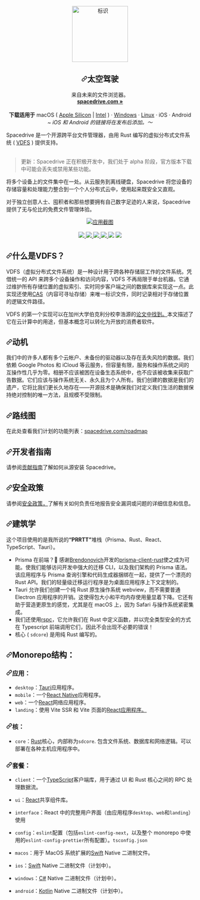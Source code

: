 <div class="Box-sc-g0xbh4-0 bJMeLZ js-snippet-clipboard-copy-unpositioned" data-hpc="true"><article class="markdown-body entry-content container-lg" itemprop="text"><p align="center" dir="auto">
  </p><p align="center" dir="auto">
   <a target="_blank" rel="noopener noreferrer" href="/spacedriveapp/spacedrive/blob/main/packages/assets/images/AppLogo.png"><img width="150" height="150" src="/spacedriveapp/spacedrive/raw/main/packages/assets/images/AppLogo.png" alt="标识" style="max-width: 100%;"></a>
  </p>
	<h1 align="center" tabindex="-1" dir="auto"><a id="user-content-spacedrive" class="anchor" aria-hidden="true" tabindex="-1" href="#spacedrive"><svg class="octicon octicon-link" viewBox="0 0 16 16" version="1.1" width="16" height="16" aria-hidden="true"><path d="m7.775 3.275 1.25-1.25a3.5 3.5 0 1 1 4.95 4.95l-2.5 2.5a3.5 3.5 0 0 1-4.95 0 .751.751 0 0 1 .018-1.042.751.751 0 0 1 1.042-.018 1.998 1.998 0 0 0 2.83 0l2.5-2.5a2.002 2.002 0 0 0-2.83-2.83l-1.25 1.25a.751.751 0 0 1-1.042-.018.751.751 0 0 1-.018-1.042Zm-4.69 9.64a1.998 1.998 0 0 0 2.83 0l1.25-1.25a.751.751 0 0 1 1.042.018.751.751 0 0 1 .018 1.042l-1.25 1.25a3.5 3.5 0 1 1-4.95-4.95l2.5-2.5a3.5 3.5 0 0 1 4.95 0 .751.751 0 0 1-.018 1.042.751.751 0 0 1-1.042.018 1.998 1.998 0 0 0-2.83 0l-2.5 2.5a1.998 1.998 0 0 0 0 2.83Z"></path></svg></a><b><font style="vertical-align: inherit;"><font style="vertical-align: inherit;">太空驾驶</font></font></b></h1>
	<p align="center" dir="auto"><font style="vertical-align: inherit;"><font style="vertical-align: inherit;">
		来自未来的文件浏览器。
    </font></font><br>
    <a href="https://spacedrive.com" rel="nofollow"><strong><font style="vertical-align: inherit;"><font style="vertical-align: inherit;">spacedrive.com »</font></font></strong></a>
    <br>
    <br>
    <b><font style="vertical-align: inherit;"><font style="vertical-align: inherit;">下载适用于</font></font></b><font style="vertical-align: inherit;"><font style="vertical-align: inherit;">
    macOS ( </font></font><a href="https://www.spacedrive.com/api/releases/desktop/stable/darwin/aarch64" rel="nofollow"><font style="vertical-align: inherit;"><font style="vertical-align: inherit;">Apple Silicon</font></font></a><font style="vertical-align: inherit;"><font style="vertical-align: inherit;"> |
     </font></font><a href="https://www.spacedrive.com/api/releases/desktop/stable/darwin/x86_64" rel="nofollow"><font style="vertical-align: inherit;"><font style="vertical-align: inherit;">Intel</font></font></a><font style="vertical-align: inherit;"><font style="vertical-align: inherit;"> ) ·
		 </font></font><a href="https://www.spacedrive.com/api/releases/desktop/stable/windows/x86_64" rel="nofollow"><font style="vertical-align: inherit;"><font style="vertical-align: inherit;">Windows</font></font></a><font style="vertical-align: inherit;"><font style="vertical-align: inherit;"> ·
		 </font></font><a href="https://www.spacedrive.com/api/releases/desktop/stable/linux/x86_64" rel="nofollow"><font style="vertical-align: inherit;"><font style="vertical-align: inherit;">Linux</font></font></a><font style="vertical-align: inherit;"><font style="vertical-align: inherit;"> · iOS · Android
     </font></font><br>
    <i><font style="vertical-align: inherit;"><font style="vertical-align: inherit;">~ iOS 和 Android 的链接将在发布后添加。</font><font style="vertical-align: inherit;">～</font></font></i>
  </p>
<p dir="auto"></p>
<p dir="auto"><font style="vertical-align: inherit;"><font style="vertical-align: inherit;">Spacedrive 是一个开源跨平台文件管理器，由用 Rust 编写的虚拟分布式文件系统 ( </font></font><a href="#what-is-a-vdfs"><font style="vertical-align: inherit;"><font style="vertical-align: inherit;">VDFS</font></font></a><font style="vertical-align: inherit;"><font style="vertical-align: inherit;"> ) 提供支持。
</font></font><br>
<br></p>
<blockquote>
<p dir="auto"><font style="vertical-align: inherit;"><font style="vertical-align: inherit;">更新：Spacedrive 正在积极开发中，我们处于 alpha 阶段，官方版本下载中可能会丢失或禁用某些功能。</font></font></p>
</blockquote>
<p dir="auto"><font style="vertical-align: inherit;"><font style="vertical-align: inherit;">将多个设备上的文件集中在一处。</font><font style="vertical-align: inherit;">从云服务到离线硬盘，Spacedrive 将您设备的存储容量和处理能力整合到一个个人分布式云中，使用起来既安全又直观。</font></font></p>
<p dir="auto"><font style="vertical-align: inherit;"><font style="vertical-align: inherit;">对于独立创意人士、囤积者和那些想要拥有自己数字足迹的人来说，Spacedrive 提供了无与伦比的免费文件管理体验。</font></font></p>
<p align="center" dir="auto">
  <a target="_blank" rel="noopener noreferrer" href="/spacedriveapp/spacedrive/blob/main/apps/landing/public/github.webp" class=""><img src="/spacedriveapp/spacedrive/raw/main/apps/landing/public/github.webp" alt="应用截图" style="max-width: 100%;"></a>
  <br>
  <br>
  <a href="https://discord.gg/gTaF2Z44f5" rel="nofollow">
    <img src="https://camo.githubusercontent.com/1c478c216c1e4bc81e38b7d17aaa7717948218b5e0e53e41f9822edaee8a2fcc/68747470733a2f2f696d672e736869656c64732e696f2f646973636f72642f3934393039303935333439373536373331323f6c6162656c3d446973636f726426636f6c6f723d353836354632" data-canonical-src="https://img.shields.io/discord/949090953497567312?label=Discord&amp;color=5865F2" style="max-width: 100%;">
  </a>
  <a href="https://x.com/spacedriveapp" rel="nofollow">
    <img src="https://camo.githubusercontent.com/b35efa1022f4ed8b58c7d49221c3b44297126c720e16c90635ac5ae787e7577a/68747470733a2f2f696d672e736869656c64732e696f2f62616467652f547769747465722d626c61636b3f6c6f676f3d78266c6f676f436f6c6f723d7768697465" data-canonical-src="https://img.shields.io/badge/Twitter-black?logo=x&amp;logoColor=white" style="max-width: 100%;">
  </a>
  <a href="https://instagram.com/spacedriveapp" rel="nofollow">
    <img src="https://camo.githubusercontent.com/d4f1b32fa0e49ff631f947d0079514b07ad1db6ca1d739b0dd8de0b777e38783/68747470733a2f2f696d672e736869656c64732e696f2f62616467652f496e7374616772616d2d4534343035463f6c6f676f3d696e7374616772616d266c6f676f436f6c6f723d7768697465" data-canonical-src="https://img.shields.io/badge/Instagram-E4405F?logo=instagram&amp;logoColor=white" style="max-width: 100%;">
  </a>
  <a href="https://www.gnu.org/licenses/agpl-3.0" rel="nofollow">
    <img src="https://camo.githubusercontent.com/ac37b8bc3f10e67372fac8cb5881827fa4e390dd1e780c6390bb623d8be32531/68747470733a2f2f696d672e736869656c64732e696f2f7374617469632f76313f6c6162656c3d4c6963656e6365266d6573736167653d4147504c253230763326636f6c6f723d303030" data-canonical-src="https://img.shields.io/static/v1?label=Licence&amp;message=AGPL%20v3&amp;color=000" style="max-width: 100%;">
  </a>
  <a target="_blank" rel="noopener noreferrer nofollow" href="https://camo.githubusercontent.com/997d45c01ad626ada4139e38fde8a6d341fee99ff3a281754d69518b32c124a5/68747470733a2f2f696d672e736869656c64732e696f2f7374617469632f76313f6c6162656c3d42756e646c656425323053697a65266d6573736167653d31362e334d4226636f6c6f723d303937344234"><img src="https://camo.githubusercontent.com/997d45c01ad626ada4139e38fde8a6d341fee99ff3a281754d69518b32c124a5/68747470733a2f2f696d672e736869656c64732e696f2f7374617469632f76313f6c6162656c3d42756e646c656425323053697a65266d6573736167653d31362e334d4226636f6c6f723d303937344234" data-canonical-src="https://img.shields.io/static/v1?label=Bundled%20Size&amp;message=16.3MB&amp;color=0974B4" style="max-width: 100%;"></a>
  <a target="_blank" rel="noopener noreferrer nofollow" href="https://camo.githubusercontent.com/9bfc5e34bc9836fbd11135add4a3fdbd8caef41de8012d7a92dc49cbdaff92e8/68747470733a2f2f696d672e736869656c64732e696f2f7374617469632f76313f6c6162656c3d5374616765266d6573736167653d416c70686126636f6c6f723d324242344142"><img src="https://camo.githubusercontent.com/9bfc5e34bc9836fbd11135add4a3fdbd8caef41de8012d7a92dc49cbdaff92e8/68747470733a2f2f696d672e736869656c64732e696f2f7374617469632f76313f6c6162656c3d5374616765266d6573736167653d416c70686126636f6c6f723d324242344142" data-canonical-src="https://img.shields.io/static/v1?label=Stage&amp;message=Alpha&amp;color=2BB4AB" style="max-width: 100%;"></a>
  <br>
</p>
<h1 tabindex="-1" dir="auto"><a id="user-content-what-is-a-vdfs" class="anchor" aria-hidden="true" tabindex="-1" href="#what-is-a-vdfs"><svg class="octicon octicon-link" viewBox="0 0 16 16" version="1.1" width="16" height="16" aria-hidden="true"><path d="m7.775 3.275 1.25-1.25a3.5 3.5 0 1 1 4.95 4.95l-2.5 2.5a3.5 3.5 0 0 1-4.95 0 .751.751 0 0 1 .018-1.042.751.751 0 0 1 1.042-.018 1.998 1.998 0 0 0 2.83 0l2.5-2.5a2.002 2.002 0 0 0-2.83-2.83l-1.25 1.25a.751.751 0 0 1-1.042-.018.751.751 0 0 1-.018-1.042Zm-4.69 9.64a1.998 1.998 0 0 0 2.83 0l1.25-1.25a.751.751 0 0 1 1.042.018.751.751 0 0 1 .018 1.042l-1.25 1.25a3.5 3.5 0 1 1-4.95-4.95l2.5-2.5a3.5 3.5 0 0 1 4.95 0 .751.751 0 0 1-.018 1.042.751.751 0 0 1-1.042.018 1.998 1.998 0 0 0-2.83 0l-2.5 2.5a1.998 1.998 0 0 0 0 2.83Z"></path></svg></a><font style="vertical-align: inherit;"><font style="vertical-align: inherit;">什么是VDFS？</font></font></h1>
<p dir="auto"><font style="vertical-align: inherit;"><font style="vertical-align: inherit;">VDFS（虚拟分布式文件系统）是一种设计用于跨各种存储层工作的文件系统。</font><font style="vertical-align: inherit;">凭借统一的 API 来跨多个设备操作和访问内容，VDFS 不再局限于单台机器。</font><font style="vertical-align: inherit;">它通过维护所有存储位置的虚拟索引、实时同步客户端之间的数据库来实现这一点。</font><font style="vertical-align: inherit;">此实现还使用</font></font><a href="https://en.wikipedia.org/wiki/Content-addressable_storage" rel="nofollow"><font style="vertical-align: inherit;"><font style="vertical-align: inherit;">CAS</font></font></a><font style="vertical-align: inherit;"><font style="vertical-align: inherit;">（内容可寻址存储）来唯一标识文件，同时记录相对于存储位置的逻辑文件路径。</font></font></p>
<p dir="auto"><font style="vertical-align: inherit;"><font style="vertical-align: inherit;">VDFS 的第一个实现可以在加州大学伯克利分校</font><font style="vertical-align: inherit;">李浩源的</font></font><a href="https://www2.eecs.berkeley.edu/Pubs/TechRpts/2018/EECS-2018-29.pdf" rel="nofollow"><font style="vertical-align: inherit;"><font style="vertical-align: inherit;">论文中找到。</font></font></a><font style="vertical-align: inherit;"><font style="vertical-align: inherit;">本文描述了它在云计算中的用途，但基本概念可以转化为开放的消费者软件。</font></font></p>
<h1 tabindex="-1" dir="auto"><a id="user-content-motivation" class="anchor" aria-hidden="true" tabindex="-1" href="#motivation"><svg class="octicon octicon-link" viewBox="0 0 16 16" version="1.1" width="16" height="16" aria-hidden="true"><path d="m7.775 3.275 1.25-1.25a3.5 3.5 0 1 1 4.95 4.95l-2.5 2.5a3.5 3.5 0 0 1-4.95 0 .751.751 0 0 1 .018-1.042.751.751 0 0 1 1.042-.018 1.998 1.998 0 0 0 2.83 0l2.5-2.5a2.002 2.002 0 0 0-2.83-2.83l-1.25 1.25a.751.751 0 0 1-1.042-.018.751.751 0 0 1-.018-1.042Zm-4.69 9.64a1.998 1.998 0 0 0 2.83 0l1.25-1.25a.751.751 0 0 1 1.042.018.751.751 0 0 1 .018 1.042l-1.25 1.25a3.5 3.5 0 1 1-4.95-4.95l2.5-2.5a3.5 3.5 0 0 1 4.95 0 .751.751 0 0 1-.018 1.042.751.751 0 0 1-1.042.018 1.998 1.998 0 0 0-2.83 0l-2.5 2.5a1.998 1.998 0 0 0 0 2.83Z"></path></svg></a><font style="vertical-align: inherit;"><font style="vertical-align: inherit;">动机</font></font></h1>
<p dir="auto"><font style="vertical-align: inherit;"><font style="vertical-align: inherit;">我们中的许多人都有多个云帐户、未备份的驱动器以及存在丢失风险的数据。</font><font style="vertical-align: inherit;">我们依赖 Google Photos 和 iCloud 等云服务，但容量有限，服务和操作系统之间的互操作性几乎为零。</font><font style="vertical-align: inherit;">相册不应该被困在设备生态系统中，也不应该被收集来获取广告数据。</font><font style="vertical-align: inherit;">它们应该与操作系统无关、永久且为个人所有。</font><font style="vertical-align: inherit;">我们创建的数据是我们的遗产，它将比我们更长久地存在——开源技术是确保我们对定义我们生活的数据保持绝对控制的唯一方法，且规模不受限制。</font></font></p>
<h1 tabindex="-1" dir="auto"><a id="user-content-roadmap" class="anchor" aria-hidden="true" tabindex="-1" href="#roadmap"><svg class="octicon octicon-link" viewBox="0 0 16 16" version="1.1" width="16" height="16" aria-hidden="true"><path d="m7.775 3.275 1.25-1.25a3.5 3.5 0 1 1 4.95 4.95l-2.5 2.5a3.5 3.5 0 0 1-4.95 0 .751.751 0 0 1 .018-1.042.751.751 0 0 1 1.042-.018 1.998 1.998 0 0 0 2.83 0l2.5-2.5a2.002 2.002 0 0 0-2.83-2.83l-1.25 1.25a.751.751 0 0 1-1.042-.018.751.751 0 0 1-.018-1.042Zm-4.69 9.64a1.998 1.998 0 0 0 2.83 0l1.25-1.25a.751.751 0 0 1 1.042.018.751.751 0 0 1 .018 1.042l-1.25 1.25a3.5 3.5 0 1 1-4.95-4.95l2.5-2.5a3.5 3.5 0 0 1 4.95 0 .751.751 0 0 1-.018 1.042.751.751 0 0 1-1.042.018 1.998 1.998 0 0 0-2.83 0l-2.5 2.5a1.998 1.998 0 0 0 0 2.83Z"></path></svg></a><font style="vertical-align: inherit;"><font style="vertical-align: inherit;">路线图</font></font></h1>
<p dir="auto"><font style="vertical-align: inherit;"><font style="vertical-align: inherit;">在此处查看我们计划的功能列表：</font></font><a href="https://spacedrive.com/roadmap" rel="nofollow"><font style="vertical-align: inherit;"><font style="vertical-align: inherit;">spacedrive.com/roadmap</font></font></a></p>
<h1 tabindex="-1" dir="auto"><a id="user-content-developer-guide" class="anchor" aria-hidden="true" tabindex="-1" href="#developer-guide"><svg class="octicon octicon-link" viewBox="0 0 16 16" version="1.1" width="16" height="16" aria-hidden="true"><path d="m7.775 3.275 1.25-1.25a3.5 3.5 0 1 1 4.95 4.95l-2.5 2.5a3.5 3.5 0 0 1-4.95 0 .751.751 0 0 1 .018-1.042.751.751 0 0 1 1.042-.018 1.998 1.998 0 0 0 2.83 0l2.5-2.5a2.002 2.002 0 0 0-2.83-2.83l-1.25 1.25a.751.751 0 0 1-1.042-.018.751.751 0 0 1-.018-1.042Zm-4.69 9.64a1.998 1.998 0 0 0 2.83 0l1.25-1.25a.751.751 0 0 1 1.042.018.751.751 0 0 1 .018 1.042l-1.25 1.25a3.5 3.5 0 1 1-4.95-4.95l2.5-2.5a3.5 3.5 0 0 1 4.95 0 .751.751 0 0 1-.018 1.042.751.751 0 0 1-1.042.018 1.998 1.998 0 0 0-2.83 0l-2.5 2.5a1.998 1.998 0 0 0 0 2.83Z"></path></svg></a><font style="vertical-align: inherit;"><font style="vertical-align: inherit;">开发者指南</font></font></h1>
<p dir="auto"><font style="vertical-align: inherit;"><font style="vertical-align: inherit;">请参阅</font></font><a href="/spacedriveapp/spacedrive/blob/main/CONTRIBUTING.md"><font style="vertical-align: inherit;"><font style="vertical-align: inherit;">贡献指南</font></font></a><font style="vertical-align: inherit;"><font style="vertical-align: inherit;">了解如何从源安装 Spacedrive。</font></font></p>
<h1 tabindex="-1" dir="auto"><a id="user-content-security-policy" class="anchor" aria-hidden="true" tabindex="-1" href="#security-policy"><svg class="octicon octicon-link" viewBox="0 0 16 16" version="1.1" width="16" height="16" aria-hidden="true"><path d="m7.775 3.275 1.25-1.25a3.5 3.5 0 1 1 4.95 4.95l-2.5 2.5a3.5 3.5 0 0 1-4.95 0 .751.751 0 0 1 .018-1.042.751.751 0 0 1 1.042-.018 1.998 1.998 0 0 0 2.83 0l2.5-2.5a2.002 2.002 0 0 0-2.83-2.83l-1.25 1.25a.751.751 0 0 1-1.042-.018.751.751 0 0 1-.018-1.042Zm-4.69 9.64a1.998 1.998 0 0 0 2.83 0l1.25-1.25a.751.751 0 0 1 1.042.018.751.751 0 0 1 .018 1.042l-1.25 1.25a3.5 3.5 0 1 1-4.95-4.95l2.5-2.5a3.5 3.5 0 0 1 4.95 0 .751.751 0 0 1-.018 1.042.751.751 0 0 1-1.042.018 1.998 1.998 0 0 0-2.83 0l-2.5 2.5a1.998 1.998 0 0 0 0 2.83Z"></path></svg></a><font style="vertical-align: inherit;"><font style="vertical-align: inherit;">安全政策</font></font></h1>
<p dir="auto"><font style="vertical-align: inherit;"><font style="vertical-align: inherit;">请参阅</font></font><a href="/spacedriveapp/spacedrive/blob/main/SECURITY.md"><font style="vertical-align: inherit;"><font style="vertical-align: inherit;">安全政策，</font></font></a><font style="vertical-align: inherit;"><font style="vertical-align: inherit;">了解有关如何负责任地报告安全漏洞或问题的详细信息和信息。</font></font></p>
<h1 tabindex="-1" dir="auto"><a id="user-content-architecture" class="anchor" aria-hidden="true" tabindex="-1" href="#architecture"><svg class="octicon octicon-link" viewBox="0 0 16 16" version="1.1" width="16" height="16" aria-hidden="true"><path d="m7.775 3.275 1.25-1.25a3.5 3.5 0 1 1 4.95 4.95l-2.5 2.5a3.5 3.5 0 0 1-4.95 0 .751.751 0 0 1 .018-1.042.751.751 0 0 1 1.042-.018 1.998 1.998 0 0 0 2.83 0l2.5-2.5a2.002 2.002 0 0 0-2.83-2.83l-1.25 1.25a.751.751 0 0 1-1.042-.018.751.751 0 0 1-.018-1.042Zm-4.69 9.64a1.998 1.998 0 0 0 2.83 0l1.25-1.25a.751.751 0 0 1 1.042.018.751.751 0 0 1 .018 1.042l-1.25 1.25a3.5 3.5 0 1 1-4.95-4.95l2.5-2.5a3.5 3.5 0 0 1 4.95 0 .751.751 0 0 1-.018 1.042.751.751 0 0 1-1.042.018 1.998 1.998 0 0 0-2.83 0l-2.5 2.5a1.998 1.998 0 0 0 0 2.83Z"></path></svg></a><font style="vertical-align: inherit;"><font style="vertical-align: inherit;">建筑学</font></font></h1>
<p dir="auto"><font style="vertical-align: inherit;"><font style="vertical-align: inherit;">这个项目使用的是我所说的</font></font><strong><font style="vertical-align: inherit;"><font style="vertical-align: inherit;">“PRRTT”</font></font></strong><font style="vertical-align: inherit;"><font style="vertical-align: inherit;">堆栈（Prisma、Rust、React、TypeScript、Tauri）。</font></font></p>
<ul dir="auto">
<li><font style="vertical-align: inherit;"><font style="vertical-align: inherit;">Prisma 在前端？</font><font style="vertical-align: inherit;">🤯 感谢</font><a href="https://github.com/brendonovich"><font style="vertical-align: inherit;">Brendonovich</font></a><font style="vertical-align: inherit;">开发的</font></font><a href="https://github.com/brendonovich/prisma-client-rust"><font style="vertical-align: inherit;"><font style="vertical-align: inherit;">prisma-client-rust</font></font></a><font style="vertical-align: inherit;"><font style="vertical-align: inherit;">使之成为可能。</font><font style="vertical-align: inherit;">使我们能够访问开发中强大的迁移 CLI，以及我们架构的 Prisma 语法。</font><font style="vertical-align: inherit;">该应用程序与 Prisma 查询引擎和代码生成器捆绑在一起，提供了一个漂亮的 Rust API。</font><font style="vertical-align: inherit;">我们的轻量级迁移运行程序是为桌面应用程序上下文定制的。</font></font><a href="https://github.com/brendonovich"><font style="vertical-align: inherit;"></font></a><font style="vertical-align: inherit;"></font></li>
<li><font style="vertical-align: inherit;"><font style="vertical-align: inherit;">Tauri 允许我们创建一个纯 Rust 原生操作系统 webview，而不需要普通 Electron 应用程序的开销。</font><font style="vertical-align: inherit;">这使得包大小和平均内存使用量显着下降。</font><font style="vertical-align: inherit;">它还有助于营造更原生的感觉，尤其是在 macOS 上，因为 Safari 与操作系统紧密集成。</font></font></li>
<li><font style="vertical-align: inherit;"><font style="vertical-align: inherit;">我们还使用</font></font><a href="https://rspc.dev" rel="nofollow"><font style="vertical-align: inherit;"><font style="vertical-align: inherit;">rspc</font></font></a><font style="vertical-align: inherit;"><font style="vertical-align: inherit;">，它允许我们在 Rust 中定义函数，并以完全类型安全的方式在 Typescript 前端调用它们，因此不会出现不必要的错误！</font></font></li>
<li><font style="vertical-align: inherit;"><font style="vertical-align: inherit;">核心 ( </font></font><code>sdcore</code><font style="vertical-align: inherit;"><font style="vertical-align: inherit;">) 是用纯 Rust 编写的。</font></font></li>
</ul>
<h2 tabindex="-1" dir="auto"><a id="user-content-monorepo-structure" class="anchor" aria-hidden="true" tabindex="-1" href="#monorepo-structure"><svg class="octicon octicon-link" viewBox="0 0 16 16" version="1.1" width="16" height="16" aria-hidden="true"><path d="m7.775 3.275 1.25-1.25a3.5 3.5 0 1 1 4.95 4.95l-2.5 2.5a3.5 3.5 0 0 1-4.95 0 .751.751 0 0 1 .018-1.042.751.751 0 0 1 1.042-.018 1.998 1.998 0 0 0 2.83 0l2.5-2.5a2.002 2.002 0 0 0-2.83-2.83l-1.25 1.25a.751.751 0 0 1-1.042-.018.751.751 0 0 1-.018-1.042Zm-4.69 9.64a1.998 1.998 0 0 0 2.83 0l1.25-1.25a.751.751 0 0 1 1.042.018.751.751 0 0 1 .018 1.042l-1.25 1.25a3.5 3.5 0 1 1-4.95-4.95l2.5-2.5a3.5 3.5 0 0 1 4.95 0 .751.751 0 0 1-.018 1.042.751.751 0 0 1-1.042.018 1.998 1.998 0 0 0-2.83 0l-2.5 2.5a1.998 1.998 0 0 0 0 2.83Z"></path></svg></a><font style="vertical-align: inherit;"><font style="vertical-align: inherit;">Monorepo结构：</font></font></h2>
<h3 tabindex="-1" dir="auto"><a id="user-content-apps" class="anchor" aria-hidden="true" tabindex="-1" href="#apps"><svg class="octicon octicon-link" viewBox="0 0 16 16" version="1.1" width="16" height="16" aria-hidden="true"><path d="m7.775 3.275 1.25-1.25a3.5 3.5 0 1 1 4.95 4.95l-2.5 2.5a3.5 3.5 0 0 1-4.95 0 .751.751 0 0 1 .018-1.042.751.751 0 0 1 1.042-.018 1.998 1.998 0 0 0 2.83 0l2.5-2.5a2.002 2.002 0 0 0-2.83-2.83l-1.25 1.25a.751.751 0 0 1-1.042-.018.751.751 0 0 1-.018-1.042Zm-4.69 9.64a1.998 1.998 0 0 0 2.83 0l1.25-1.25a.751.751 0 0 1 1.042.018.751.751 0 0 1 .018 1.042l-1.25 1.25a3.5 3.5 0 1 1-4.95-4.95l2.5-2.5a3.5 3.5 0 0 1 4.95 0 .751.751 0 0 1-.018 1.042.751.751 0 0 1-1.042.018 1.998 1.998 0 0 0-2.83 0l-2.5 2.5a1.998 1.998 0 0 0 0 2.83Z"></path></svg></a><font style="vertical-align: inherit;"><font style="vertical-align: inherit;">应用：</font></font></h3>
<ul dir="auto">
<li><code>desktop</code><font style="vertical-align: inherit;"><font style="vertical-align: inherit;">：</font></font><a href="https://tauri.app" rel="nofollow"><font style="vertical-align: inherit;"><font style="vertical-align: inherit;">Tauri</font></font></a><font style="vertical-align: inherit;"><font style="vertical-align: inherit;">应用程序。</font></font></li>
<li><code>mobile</code><font style="vertical-align: inherit;"><font style="vertical-align: inherit;">：一个</font></font><a href="https://reactnative.dev/" rel="nofollow"><font style="vertical-align: inherit;"><font style="vertical-align: inherit;">React Native</font></font></a><font style="vertical-align: inherit;"><font style="vertical-align: inherit;">应用程序。</font></font></li>
<li><code>web</code><font style="vertical-align: inherit;"><font style="vertical-align: inherit;">：一个</font></font><a href="https://reactjs.org" rel="nofollow"><font style="vertical-align: inherit;"><font style="vertical-align: inherit;">React</font></font></a><font style="vertical-align: inherit;"><font style="vertical-align: inherit;">网络应用程序。</font></font></li>
<li><code>landing</code><font style="vertical-align: inherit;"><font style="vertical-align: inherit;">：</font><font style="vertical-align: inherit;">使用 Vite SSR 和 Vite 页面的</font></font><a href="https://reactjs.org" rel="nofollow"><font style="vertical-align: inherit;"><font style="vertical-align: inherit;">React应用程序。</font></font></a><font style="vertical-align: inherit;"></font></li>
</ul>
<h3 tabindex="-1" dir="auto"><a id="user-content-core" class="anchor" aria-hidden="true" tabindex="-1" href="#core"><svg class="octicon octicon-link" viewBox="0 0 16 16" version="1.1" width="16" height="16" aria-hidden="true"><path d="m7.775 3.275 1.25-1.25a3.5 3.5 0 1 1 4.95 4.95l-2.5 2.5a3.5 3.5 0 0 1-4.95 0 .751.751 0 0 1 .018-1.042.751.751 0 0 1 1.042-.018 1.998 1.998 0 0 0 2.83 0l2.5-2.5a2.002 2.002 0 0 0-2.83-2.83l-1.25 1.25a.751.751 0 0 1-1.042-.018.751.751 0 0 1-.018-1.042Zm-4.69 9.64a1.998 1.998 0 0 0 2.83 0l1.25-1.25a.751.751 0 0 1 1.042.018.751.751 0 0 1 .018 1.042l-1.25 1.25a3.5 3.5 0 1 1-4.95-4.95l2.5-2.5a3.5 3.5 0 0 1 4.95 0 .751.751 0 0 1-.018 1.042.751.751 0 0 1-1.042.018 1.998 1.998 0 0 0-2.83 0l-2.5 2.5a1.998 1.998 0 0 0 0 2.83Z"></path></svg></a><font style="vertical-align: inherit;"><font style="vertical-align: inherit;">核：</font></font></h3>
<ul dir="auto">
<li><code>core</code><font style="vertical-align: inherit;"><font style="vertical-align: inherit;">：</font></font><a href="https://www.rust-lang.org" rel="nofollow"><font style="vertical-align: inherit;"><font style="vertical-align: inherit;">Rust</font></font></a><font style="vertical-align: inherit;"><font style="vertical-align: inherit;">核心，内部称为</font></font><code>sdcore</code><font style="vertical-align: inherit;"><font style="vertical-align: inherit;">. </font><font style="vertical-align: inherit;">包含文件系统、数据库和网络逻辑。</font><font style="vertical-align: inherit;">可以部署在各种主机应用程序中。</font></font></li>
</ul>
<h3 tabindex="-1" dir="auto"><a id="user-content-packages" class="anchor" aria-hidden="true" tabindex="-1" href="#packages"><svg class="octicon octicon-link" viewBox="0 0 16 16" version="1.1" width="16" height="16" aria-hidden="true"><path d="m7.775 3.275 1.25-1.25a3.5 3.5 0 1 1 4.95 4.95l-2.5 2.5a3.5 3.5 0 0 1-4.95 0 .751.751 0 0 1 .018-1.042.751.751 0 0 1 1.042-.018 1.998 1.998 0 0 0 2.83 0l2.5-2.5a2.002 2.002 0 0 0-2.83-2.83l-1.25 1.25a.751.751 0 0 1-1.042-.018.751.751 0 0 1-.018-1.042Zm-4.69 9.64a1.998 1.998 0 0 0 2.83 0l1.25-1.25a.751.751 0 0 1 1.042.018.751.751 0 0 1 .018 1.042l-1.25 1.25a3.5 3.5 0 1 1-4.95-4.95l2.5-2.5a3.5 3.5 0 0 1 4.95 0 .751.751 0 0 1-.018 1.042.751.751 0 0 1-1.042.018 1.998 1.998 0 0 0-2.83 0l-2.5 2.5a1.998 1.998 0 0 0 0 2.83Z"></path></svg></a><font style="vertical-align: inherit;"><font style="vertical-align: inherit;">套餐：</font></font></h3>
<ul dir="auto">
<li>
<p dir="auto"><code>client</code><font style="vertical-align: inherit;"><font style="vertical-align: inherit;">：一个</font></font><a href="https://www.typescriptlang.org/" rel="nofollow"><font style="vertical-align: inherit;"><font style="vertical-align: inherit;">TypeScript</font></font></a><font style="vertical-align: inherit;"><font style="vertical-align: inherit;">客户端库，用于通过 UI 和 Rust 核心之间的 RPC 处理数据流。</font></font></p>
</li>
<li>
<p dir="auto"><code>ui</code><font style="vertical-align: inherit;"><font style="vertical-align: inherit;">：</font></font><a href="https://reactjs.org" rel="nofollow"><font style="vertical-align: inherit;"><font style="vertical-align: inherit;">React</font></font></a><font style="vertical-align: inherit;"><font style="vertical-align: inherit;">共享组件库。</font></font></p>
</li>
<li>
<p dir="auto"><code>interface</code><font style="vertical-align: inherit;"><font style="vertical-align: inherit;">：React 中的完整用户界面（由应用程序</font></font><code>desktop</code><font style="vertical-align: inherit;"><font style="vertical-align: inherit;">、</font></font><code>web</code><font style="vertical-align: inherit;"><font style="vertical-align: inherit;">和</font></font><code>landing</code><font style="vertical-align: inherit;"><font style="vertical-align: inherit;">）使用</font></font></p>
</li>
<li>
<p dir="auto"><code>config</code><font style="vertical-align: inherit;"><font style="vertical-align: inherit;">：</font></font><code>eslint</code><font style="vertical-align: inherit;"><font style="vertical-align: inherit;">配置（包括</font></font><code>eslint-config-next</code><font style="vertical-align: inherit;"><font style="vertical-align: inherit;">，以及</font><font style="vertical-align: inherit;">整个 monorepo 中使用的</font></font><code>eslint-config-prettier</code><font style="vertical-align: inherit;"><font style="vertical-align: inherit;">所有配置）。</font></font><code>tsconfig.json</code><font style="vertical-align: inherit;"></font></p>
</li>
<li>
<p dir="auto"><code>macos</code><font style="vertical-align: inherit;"><font style="vertical-align: inherit;">：用于 MacOS 系统扩展的</font></font><a href="https://developer.apple.com/swift/" rel="nofollow"><font style="vertical-align: inherit;"><font style="vertical-align: inherit;">Swift</font></font></a><font style="vertical-align: inherit;"><font style="vertical-align: inherit;"> Native 二进制文件。</font></font></p>
</li>
<li>
<p dir="auto"><code>ios</code><font style="vertical-align: inherit;"><font style="vertical-align: inherit;">：</font></font><a href="https://developer.apple.com/swift/" rel="nofollow"><font style="vertical-align: inherit;"><font style="vertical-align: inherit;">Swift</font></font></a><font style="vertical-align: inherit;"><font style="vertical-align: inherit;"> Native 二进制文件（计划中）。</font></font></p>
</li>
<li>
<p dir="auto"><code>windows</code><font style="vertical-align: inherit;"><font style="vertical-align: inherit;">：</font></font><a href="https://docs.microsoft.com/en-us/dotnet/csharp/" rel="nofollow"><font style="vertical-align: inherit;"><font style="vertical-align: inherit;">C#</font></font></a><font style="vertical-align: inherit;"><font style="vertical-align: inherit;"> Native 二进制文件（计划中）。</font></font></p>
</li>
<li>
<p dir="auto"><code>android</code><font style="vertical-align: inherit;"><font style="vertical-align: inherit;">：</font></font><a href="https://kotlinlang.org/" rel="nofollow"><font style="vertical-align: inherit;"><font style="vertical-align: inherit;">Kotlin</font></font></a><font style="vertical-align: inherit;"><font style="vertical-align: inherit;"> Native 二进制文件（计划中）。</font></font></p>
</li>
</ul>
</article></div>
